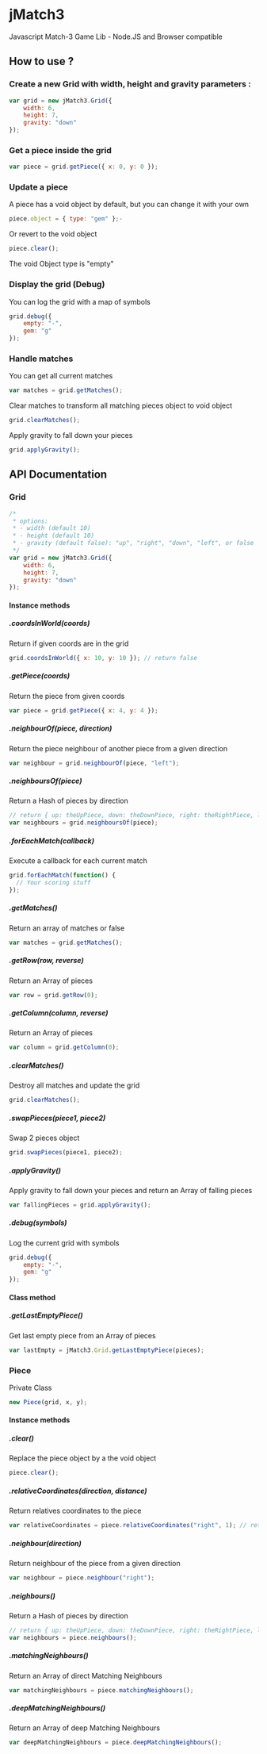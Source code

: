 jMatch3
=======

Javascript Match-3 Game Lib - Node.JS and Browser compatible

## How to use ?

### Create a new Grid with width, height and gravity parameters :

```javascript
var grid = new jMatch3.Grid({
    width: 6,
    height: 7,
    gravity: "down"
});
```

### Get a piece inside the grid

```javascript
var piece = grid.getPiece({ x: 0, y: 0 });
```

### Update a piece

A piece has a void object by default, but you can change it with your own

```javascript
piece.object = { type: "gem" };-
```

Or revert to the void object

```javascript
piece.clear();
```

The void Object type is "empty"

### Display the grid (Debug)

You can log the grid with a map of symbols

```javascript
grid.debug({
    empty: "-",
    gem: "g"
});
```

### Handle matches

You can get all current matches
```javascript
var matches = grid.getMatches();
```

Clear matches to transform all matching pieces object to void object
```javascript
grid.clearMatches();
```

Apply gravity to fall down your pieces
```javascript
grid.applyGravity();
```

## API Documentation

### Grid

```javascript
/*
 * options:
 * - width (default 10)
 * - height (default 10)
 * - gravity (default false): "up", "right", "down", "left", or false 
 */
var grid = new jMatch3.Grid({
    width: 6,
    height: 7,
    gravity: "down"
});
```

#### Instance methods

##### .coordsInWorld(coords)

Return if given coords are in the grid

```javascript
grid.coordsInWorld({ x: 10, y: 10 }); // return false
```

##### .getPiece(coords)

Return the piece from given coords

```javascript
var piece = grid.getPiece({ x: 4, y: 4 });
```

##### .neighbourOf(piece, direction)

Return the piece neighbour of another piece from a given direction

```javascript
var neighbour = grid.neighbourOf(piece, "left");
```

##### .neighboursOf(piece)

Return a Hash of pieces by direction

```javascript
// return { up: theUpPiece, down: theDownPiece, right: theRightPiece, left: theLeftPiece }
var neighbours = grid.neighboursOf(piece);
```

##### .forEachMatch(callback)

Execute a callback for each current match

```javascript
grid.forEachMatch(function() {
  // Your scoring stuff
});
```

##### .getMatches()

Return an array of matches or false

```javascript
var matches = grid.getMatches();
```

##### .getRow(row, reverse)

Return an Array of pieces

```javascript
var row = grid.getRow(0);
```

##### .getColumn(column, reverse)

Return an Array of pieces

```javascript
var column = grid.getColumn(0);
```

##### .clearMatches()

Destroy all matches and update the grid

```javascript
grid.clearMatches();
```

##### .swapPieces(piece1, piece2)

Swap 2 pieces object

```javascript
grid.swapPieces(piece1, piece2);
```

##### .applyGravity()

Apply gravity to fall down your pieces and return an Array of falling pieces

```javascript
var fallingPieces = grid.applyGravity();
```

##### .debug(symbols)

Log the current grid with symbols

```javascript
grid.debug({
    empty: "-",
    gem: "g"
});
```

#### Class method

##### .getLastEmptyPiece()

Get last empty piece from an Array of pieces

```javascript
var lastEmpty = jMatch3.Grid.getLastEmptyPiece(pieces);
```

### Piece

Private Class

```javascript
new Piece(grid, x, y);
```

#### Instance methods

##### .clear()

Replace the piece object by a the void object

```javascript
piece.clear();
```

##### .relativeCoordinates(direction, distance)

Return relatives coordinates to the piece

```javascript
var relativeCoordinates = piece.relativeCoordinates("right", 1); // return { x: 1, y: 0 }
```

##### .neighbour(direction)

Return neighbour of the piece from a given direction

```javascript
var neighbour = piece.neighbour("right");
```

##### .neighbours()

Return a Hash of pieces by direction

```javascript
// return { up: theUpPiece, down: theDownPiece, right: theRightPiece, left: theLeftPiece }
var neighbours = piece.neighbours();
```

##### .matchingNeighbours()

Return an Array of direct Matching Neighbours

```javascript
var matchingNeighbours = piece.matchingNeighbours();
```

##### .deepMatchingNeighbours()

Return an Array of deep Matching Neighbours

```javascript
var deepMatchingNeighbours = piece.deepMatchingNeighbours();
```
